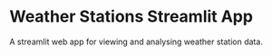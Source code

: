 # Weather Stations Streamlit App

A streamlit web app for viewing and analysing weather station data.
